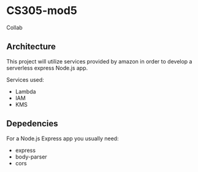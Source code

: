 # CS305-mod5
Collab

## Architecture
This project will utilize services provided by amazon in order to develop a serverless express Node.js app.

Services used:
- Lambda
- IAM
- KMS

## Depedencies
For a Node.js Express app you usually need:
- express
- body-parser
- cors
